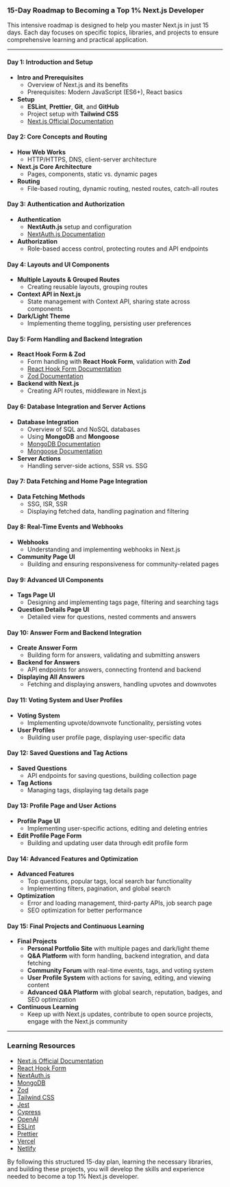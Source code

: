 ### 15-Day Roadmap to Becoming a Top 1% Next.js Developer

This intensive roadmap is designed to help you master Next.js in just 15 days. Each day focuses on specific topics, libraries, and projects to ensure comprehensive learning and practical application.

---

#### Day 1: Introduction and Setup
- **Intro and Prerequisites**
  - Overview of Next.js and its benefits
  - Prerequisites: Modern JavaScript (ES6+), React basics
- **Setup**
  - **ESLint**, **Prettier**, **Git**, and **GitHub**
  - Project setup with **Tailwind CSS**
  - [Next.js Official Documentation](https://nextjs.org/docs/getting-started)

#### Day 2: Core Concepts and Routing
- **How Web Works**
  - HTTP/HTTPS, DNS, client-server architecture
- **Next.js Core Architecture**
  - Pages, components, static vs. dynamic pages
- **Routing**
  - File-based routing, dynamic routing, nested routes, catch-all routes

#### Day 3: Authentication and Authorization
- **Authentication**
  - **NextAuth.js** setup and configuration
  - [NextAuth.js Documentation](https://next-auth.js.org/)
- **Authorization**
  - Role-based access control, protecting routes and API endpoints

#### Day 4: Layouts and UI Components
- **Multiple Layouts & Grouped Routes**
  - Creating reusable layouts, grouping routes
- **Context API in Next.js**
  - State management with Context API, sharing state across components
- **Dark/Light Theme**
  - Implementing theme toggling, persisting user preferences

#### Day 5: Form Handling and Backend Integration
- **React Hook Form & Zod**
  - Form handling with **React Hook Form**, validation with **Zod**
  - [React Hook Form Documentation](https://react-hook-form.com/)
  - [Zod Documentation](https://zod.dev/)
- **Backend with Next.js**
  - Creating API routes, middleware in Next.js

#### Day 6: Database Integration and Server Actions
- **Database Integration**
  - Overview of SQL and NoSQL databases
  - Using **MongoDB** and **Mongoose**
  - [MongoDB Documentation](https://www.mongodb.com/)
  - [Mongoose Documentation](https://mongoosejs.com/)
- **Server Actions**
  - Handling server-side actions, SSR vs. SSG

#### Day 7: Data Fetching and Home Page Integration
- **Data Fetching Methods**
  - SSG, ISR, SSR
  - Displaying fetched data, handling pagination and filtering

#### Day 8: Real-Time Events and Webhooks
- **Webhooks**
  - Understanding and implementing webhooks in Next.js
- **Community Page UI**
  - Building and ensuring responsiveness for community-related pages

#### Day 9: Advanced UI Components
- **Tags Page UI**
  - Designing and implementing tags page, filtering and searching tags
- **Question Details Page UI**
  - Detailed view for questions, nested comments and answers

#### Day 10: Answer Form and Backend Integration
- **Create Answer Form**
  - Building form for answers, validating and submitting answers
- **Backend for Answers**
  - API endpoints for answers, connecting frontend and backend
- **Displaying All Answers**
  - Fetching and displaying answers, handling upvotes and downvotes

#### Day 11: Voting System and User Profiles
- **Voting System**
  - Implementing upvote/downvote functionality, persisting votes
- **User Profiles**
  - Building user profile page, displaying user-specific data

#### Day 12: Saved Questions and Tag Actions
- **Saved Questions**
  - API endpoints for saving questions, building collection page
- **Tag Actions**
  - Managing tags, displaying tag details page

#### Day 13: Profile Page and User Actions
- **Profile Page UI**
  - Implementing user-specific actions, editing and deleting entries
- **Edit Profile Page Form**
  - Building and updating user data through edit profile form

#### Day 14: Advanced Features and Optimization
- **Advanced Features**
  - Top questions, popular tags, local search bar functionality
  - Implementing filters, pagination, and global search
- **Optimization**
  - Error and loading management, third-party APIs, job search page
  - SEO optimization for better performance

#### Day 15: Final Projects and Continuous Learning
- **Final Projects**
  - **Personal Portfolio Site** with multiple pages and dark/light theme
  - **Q&A Platform** with form handling, backend integration, and data fetching
  - **Community Forum** with real-time events, tags, and voting system
  - **User Profile System** with actions for saving, editing, and viewing content
  - **Advanced Q&A Platform** with global search, reputation, badges, and SEO optimization
- **Continuous Learning**
  - Keep up with Next.js updates, contribute to open source projects, engage with the Next.js community

---

### Learning Resources

- [Next.js Official Documentation](https://nextjs.org/docs)
- [React Hook Form](https://react-hook-form.com/)
- [NextAuth.js](https://next-auth.js.org/)
- [MongoDB](https://www.mongodb.com/)
- [Zod](https://zod.dev/)
- [Tailwind CSS](https://tailwindcss.com/docs/guides/nextjs)
- [Jest](https://jestjs.io/)
- [Cypress](https://www.cypress.io/)
- [OpenAI](https://www.openai.com/)
- [ESLint](https://eslint.org/)
- [Prettier](https://prettier.io/)
- [Vercel](https://vercel.com/)
- [Netlify](https://www.netlify.com/)

By following this structured 15-day plan, learning the necessary libraries, and building these projects, you will develop the skills and experience needed to become a top 1% Next.js developer.